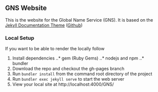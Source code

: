 ## GNS Website

This is the website for the Global Name Service (GNS). It is based on the [Jekyll Documentation Theme](http://idratherbewriting.com/documentation-theme-jekyll/) ([Github](https://github.com/tomjohnson1492/documentation-theme-jekyll))

### Local Setup
If you want to be able to render the locally follow 
1. Install dependencies
..* gem (Ruby Gems)
..* nodejs and npm
..* bundler
2. Download the repo and checkout the gh-pages branch
3. Run `bundler install` from the command root directory of the project
4. Run `bundler exec jekyll serve` to start the web server
5. View your local site at http://localhost:4000/GNS/
